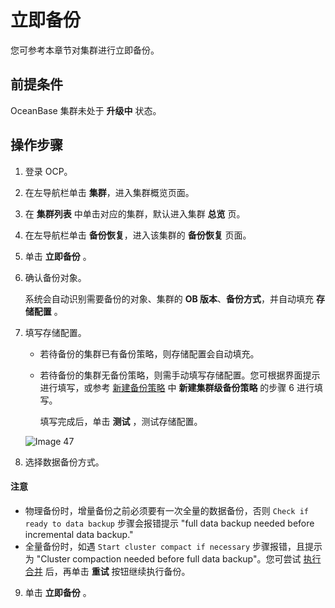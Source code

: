 # 立即备份

您可参考本章节对集群进行立即备份。

## 前提条件

OceanBase 集群未处于 **升级中** 状态。

## 操作步骤

1. 登录 OCP。

2. 在左导航栏单击 **集群**，进入集群概览页面。

3. 在 **集群列表** 中单击对应的集群，默认进入集群 **总览** 页。

4. 在左导航栏单击 **备份恢复**，进入该集群的 **备份恢复** 页面。

5. 单击 **立即备份** 。

6. 确认备份对象。

   系统会自动识别需要备份的对象、集群的 **OB 版本**、**备份方式**，并自动填充 **存储配置** 。

7. 填写存储配置。

   * 若待备份的集群已有备份策略，则存储配置会自动填充。

   * 若待备份的集群无备份策略，则需手动填写存储配置。您可根据界面提示进行填写，或参考 [新建备份策略](../1000.cluster-backup-and-recovery/200.create-a-cluster-backup-strategy.md) 中 **新建集群级备份策略** 的步骤 6 进行填写。

     填写完成后，单击 **测试** ，测试存储配置。

   ![Image 47](https://obbusiness-private.oss-cn-shanghai.aliyuncs.com/doc/img/ocp/401/%E5%AD%98%E5%82%A8%E9%85%8D%E7%BD%AE1.png)

8. 选择数据备份方式。

  <main id="notice" type='notice'>
    <h4>注意</h4>
    <ul>
    <li>物理备份时，增量备份之前必须要有一次全量的数据备份，否则 <code>Check if ready to data backup</code> 步骤会报错提示 &quot;full data backup needed before incremental data backup.&quot;</li>
    <li>全量备份时，如遇 <code>Start cluster compact if necessary</code> 步骤报错，且提示为 &quot;Cluster compaction needed before full data backup&quot;。您可尝试 <a href="../900.merge-management/400.perform-merge-1.md">执行合并</a> 后，再单击 <strong>重试</strong> 按钮继续执行备份。</li>
    </ul>
  </main>

9. 单击 **立即备份** 。
